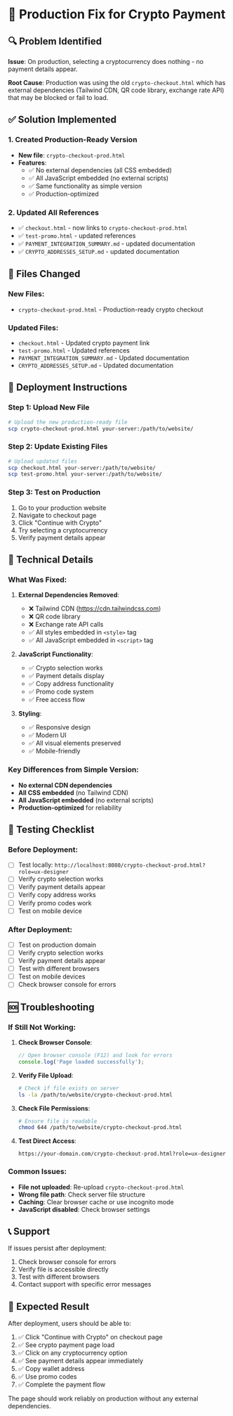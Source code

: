 # 🚀 Production Fix for Crypto Payment

## 🔍 Problem Identified

**Issue**: On production, selecting a cryptocurrency does nothing - no payment details appear.

**Root Cause**: Production was using the old `crypto-checkout.html` which has external dependencies (Tailwind CDN, QR code library, exchange rate API) that may be blocked or fail to load.

## ✅ Solution Implemented

### 1. Created Production-Ready Version
- **New file**: `crypto-checkout-prod.html`
- **Features**: 
  - ✅ No external dependencies (all CSS embedded)
  - ✅ All JavaScript embedded (no external scripts)
  - ✅ Same functionality as simple version
  - ✅ Production-optimized

### 2. Updated All References
- ✅ `checkout.html` - now links to `crypto-checkout-prod.html`
- ✅ `test-promo.html` - updated references
- ✅ `PAYMENT_INTEGRATION_SUMMARY.md` - updated documentation
- ✅ `CRYPTO_ADDRESSES_SETUP.md` - updated documentation

## 📁 Files Changed

### New Files:
- `crypto-checkout-prod.html` - Production-ready crypto checkout

### Updated Files:
- `checkout.html` - Updated crypto payment link
- `test-promo.html` - Updated references
- `PAYMENT_INTEGRATION_SUMMARY.md` - Updated documentation
- `CRYPTO_ADDRESSES_SETUP.md` - Updated documentation

## 🚀 Deployment Instructions

### Step 1: Upload New File
```bash
# Upload the new production-ready file
scp crypto-checkout-prod.html your-server:/path/to/website/
```

### Step 2: Update Existing Files
```bash
# Upload updated files
scp checkout.html your-server:/path/to/website/
scp test-promo.html your-server:/path/to/website/
```

### Step 3: Test on Production
1. Go to your production website
2. Navigate to checkout page
3. Click "Continue with Crypto"
4. Try selecting a cryptocurrency
5. Verify payment details appear

## 🔧 Technical Details

### What Was Fixed:
1. **External Dependencies Removed**:
   - ❌ Tailwind CDN (https://cdn.tailwindcss.com)
   - ❌ QR code library
   - ❌ Exchange rate API calls
   - ✅ All styles embedded in `<style>` tag
   - ✅ All JavaScript embedded in `<script>` tag

2. **JavaScript Functionality**:
   - ✅ Crypto selection works
   - ✅ Payment details display
   - ✅ Copy address functionality
   - ✅ Promo code system
   - ✅ Free access flow

3. **Styling**:
   - ✅ Responsive design
   - ✅ Modern UI
   - ✅ All visual elements preserved
   - ✅ Mobile-friendly

### Key Differences from Simple Version:
- **No external CDN dependencies**
- **All CSS embedded** (no Tailwind CDN)
- **All JavaScript embedded** (no external scripts)
- **Production-optimized** for reliability

## 🧪 Testing Checklist

### Before Deployment:
- [ ] Test locally: `http://localhost:8080/crypto-checkout-prod.html?role=ux-designer`
- [ ] Verify crypto selection works
- [ ] Verify payment details appear
- [ ] Verify copy address works
- [ ] Verify promo codes work
- [ ] Test on mobile device

### After Deployment:
- [ ] Test on production domain
- [ ] Verify crypto selection works
- [ ] Verify payment details appear
- [ ] Test with different browsers
- [ ] Test on mobile devices
- [ ] Check browser console for errors

## 🆘 Troubleshooting

### If Still Not Working:

1. **Check Browser Console**:
   ```javascript
   // Open browser console (F12) and look for errors
   console.log('Page loaded successfully');
   ```

2. **Verify File Upload**:
   ```bash
   # Check if file exists on server
   ls -la /path/to/website/crypto-checkout-prod.html
   ```

3. **Check File Permissions**:
   ```bash
   # Ensure file is readable
   chmod 644 /path/to/website/crypto-checkout-prod.html
   ```

4. **Test Direct Access**:
   ```
   https://your-domain.com/crypto-checkout-prod.html?role=ux-designer
   ```

### Common Issues:
- **File not uploaded**: Re-upload `crypto-checkout-prod.html`
- **Wrong file path**: Check server file structure
- **Caching**: Clear browser cache or use incognito mode
- **JavaScript disabled**: Check browser settings

## 📞 Support

If issues persist after deployment:
1. Check browser console for errors
2. Verify file is accessible directly
3. Test with different browsers
4. Contact support with specific error messages

## 🎯 Expected Result

After deployment, users should be able to:
1. ✅ Click "Continue with Crypto" on checkout page
2. ✅ See crypto payment page load
3. ✅ Click on any cryptocurrency option
4. ✅ See payment details appear immediately
5. ✅ Copy wallet address
6. ✅ Use promo codes
7. ✅ Complete the payment flow

The page should work reliably on production without any external dependencies.
